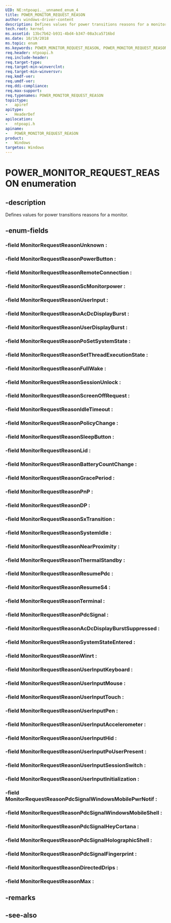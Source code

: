 ```yaml
---
UID: NE:ntpoapi.__unnamed_enum_4
title: POWER_MONITOR_REQUEST_REASON
author: windows-driver-content
description: Defines values for power transitions reasons for a monitor.
tech.root: kernel
ms.assetid: 13bc7b62-b931-4bd4-b347-08a3ca5716bd
ms.date: 10/19/2018
ms.topic: enum
ms.keywords: POWER_MONITOR_REQUEST_REASON, POWER_MONITOR_REQUEST_REASON, 
req.header: ntpoapi.h
req.include-header:
req.target-type:
req.target-min-winverclnt:
req.target-min-winversvr:
req.kmdf-ver:
req.umdf-ver:
req.ddi-compliance:
req.max-support:
req.typenames: POWER_MONITOR_REQUEST_REASON
topictype: 
-	apiref
apitype: 
-	HeaderDef
apilocation: 
-	ntpoapi.h
apiname: 
-	POWER_MONITOR_REQUEST_REASON
product:
-	Windows
targetos: Windows
---
```


# POWER_MONITOR_REQUEST_REASON enumeration

## -description

Defines values for power transitions reasons for a monitor.

## -enum-fields

### -field MonitorRequestReasonUnknown : 
### -field MonitorRequestReasonPowerButton : 
### -field MonitorRequestReasonRemoteConnection : 
### -field MonitorRequestReasonScMonitorpower : 
### -field MonitorRequestReasonUserInput : 
### -field MonitorRequestReasonAcDcDisplayBurst : 
### -field MonitorRequestReasonUserDisplayBurst : 
### -field MonitorRequestReasonPoSetSystemState : 
### -field MonitorRequestReasonSetThreadExecutionState : 
### -field MonitorRequestReasonFullWake : 
### -field MonitorRequestReasonSessionUnlock : 
### -field MonitorRequestReasonScreenOffRequest : 
### -field MonitorRequestReasonIdleTimeout : 
### -field MonitorRequestReasonPolicyChange : 
### -field MonitorRequestReasonSleepButton : 
### -field MonitorRequestReasonLid : 
### -field MonitorRequestReasonBatteryCountChange : 
### -field MonitorRequestReasonGracePeriod : 
### -field MonitorRequestReasonPnP : 
### -field MonitorRequestReasonDP : 
### -field MonitorRequestReasonSxTransition : 
### -field MonitorRequestReasonSystemIdle : 
### -field MonitorRequestReasonNearProximity : 
### -field MonitorRequestReasonThermalStandby : 
### -field MonitorRequestReasonResumePdc : 
### -field MonitorRequestReasonResumeS4 : 
### -field MonitorRequestReasonTerminal : 
### -field MonitorRequestReasonPdcSignal : 
### -field MonitorRequestReasonAcDcDisplayBurstSuppressed : 
### -field MonitorRequestReasonSystemStateEntered : 
### -field MonitorRequestReasonWinrt : 
### -field MonitorRequestReasonUserInputKeyboard : 
### -field MonitorRequestReasonUserInputMouse : 
### -field MonitorRequestReasonUserInputTouch : 
### -field MonitorRequestReasonUserInputPen : 
### -field MonitorRequestReasonUserInputAccelerometer : 
### -field MonitorRequestReasonUserInputHid : 
### -field MonitorRequestReasonUserInputPoUserPresent : 
### -field MonitorRequestReasonUserInputSessionSwitch : 
### -field MonitorRequestReasonUserInputInitialization : 
### -field MonitorRequestReasonPdcSignalWindowsMobilePwrNotif : 
### -field MonitorRequestReasonPdcSignalWindowsMobileShell : 
### -field MonitorRequestReasonPdcSignalHeyCortana : 
### -field MonitorRequestReasonPdcSignalHolographicShell : 
### -field MonitorRequestReasonPdcSignalFingerprint : 
### -field MonitorRequestReasonDirectedDrips :
### -field MonitorRequestReasonMax : 

## -remarks

## -see-also
